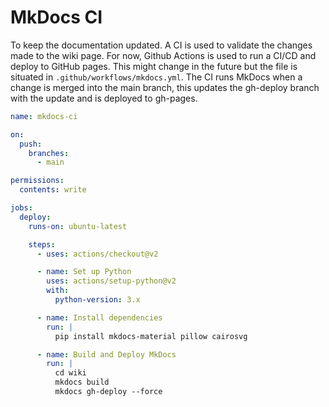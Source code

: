 # MkDocs CI

To keep the documentation updated. A CI is used to validate the changes made to the wiki page. For now, Github Actions is used to run a CI/CD and deploy to GitHub pages. This might change in the future but the file is situated in `.github/workflows/mkdocs.yml`.
The CI runs MkDocs when a change is merged into the main branch, this updates the gh-deploy branch with the update and is deployed to gh-pages.




```yaml
name: mkdocs-ci

on:
  push:
    branches:
      - main

permissions:
  contents: write

jobs:
  deploy:
    runs-on: ubuntu-latest

    steps:
      - uses: actions/checkout@v2

      - name: Set up Python
        uses: actions/setup-python@v2
        with:
          python-version: 3.x

      - name: Install dependencies
        run: |
          pip install mkdocs-material pillow cairosvg

      - name: Build and Deploy MkDocs
        run: |
          cd wiki
          mkdocs build
          mkdocs gh-deploy --force
```